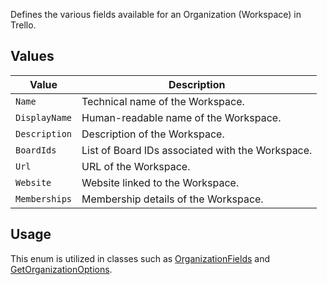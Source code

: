 Defines the various fields available for an Organization (Workspace) in Trello.

## Values
| Value | Description |
| --- | --- |
| `Name` | Technical name of the Workspace. |
| `DisplayName` | Human-readable name of the Workspace. |
| `Description` | Description of the Workspace. |
| `BoardIds` | List of Board IDs associated with the Workspace. |
| `Url` | URL of the Workspace. |
| `Website` | Website linked to the Workspace. |
| `Memberships` | Membership details of the Workspace. |

## Usage
This enum is utilized in classes such as [OrganizationFields](OrganizationFields) and [GetOrganizationOptions](GetOrganizationOptions).
